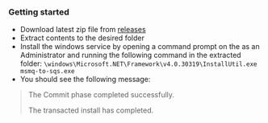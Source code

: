 ### Getting started
- Download latest zip file from [releases](https://github.com/jcardus/msmq-to-sqs/releases)
- Extract contents to the desired folder
- Install the windows service by opening a command prompt on the as an Administrator and running the following command in the extracted folder:
`\windows\Microsoft.NET\Framework\v4.0.30319\InstallUtil.exe msmq-to-sqs.exe`
- You should see the following message:
> The Commit phase completed successfully.
>
> The transacted install has completed.
